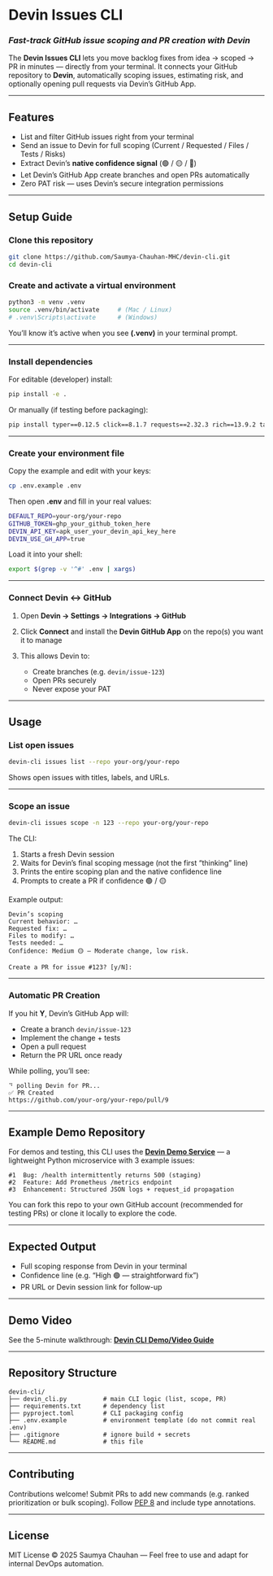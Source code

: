 # Devin Issues CLI

### *Fast-track GitHub issue scoping and PR creation with Devin*

The **Devin Issues CLI** lets you move backlog fixes from idea → scoped → PR in minutes — directly from your terminal.
It connects your GitHub repository to **Devin**, automatically scoping issues, estimating risk, and optionally opening pull requests via Devin’s GitHub App.

---

## Features

* List and filter GitHub issues right from your terminal
* Send an issue to Devin for full scoping (Current / Requested / Files / Tests / Risks)
* Extract Devin’s **native confidence signal** (🟢 / 🟡 / 🔴)
* Let Devin’s GitHub App create branches and open PRs automatically
* Zero PAT risk — uses Devin’s secure integration permissions

---

## Setup Guide

### Clone this repository

```bash
git clone https://github.com/Saumya-Chauhan-MHC/devin-cli.git
cd devin-cli
```

### Create and activate a virtual environment

```bash
python3 -m venv .venv
source .venv/bin/activate     # (Mac / Linux)
# .venv\Scripts\activate      # (Windows)
```

You’ll know it’s active when you see **(.venv)** in your terminal prompt.

---

### Install dependencies

For editable (developer) install:

```bash
pip install -e .
```

Or manually (if testing before packaging):

```bash
pip install typer==0.12.5 click==8.1.7 requests==2.32.3 rich==13.9.2 tabulate==0.9.0
```

---

### Create your environment file

Copy the example and edit with your keys:

```bash
cp .env.example .env
```

Then open **.env** and fill in your real values:

```bash
DEFAULT_REPO=your-org/your-repo
GITHUB_TOKEN=ghp_your_github_token_here
DEVIN_API_KEY=apk_user_your_devin_api_key_here
DEVIN_USE_GH_APP=true
```

Load it into your shell:

```bash
export $(grep -v '^#' .env | xargs)
```

---

### Connect Devin ↔ GitHub

1. Open **Devin → Settings → Integrations → GitHub**
2. Click **Connect** and install the **Devin GitHub App** on the repo(s) you want it to manage
3. This allows Devin to:

   * Create branches (e.g. `devin/issue-123`)
   * Open PRs securely
   * Never expose your PAT

---

## Usage

### List open issues

```bash
devin-cli issues list --repo your-org/your-repo
```

Shows open issues with titles, labels, and URLs.

---

### Scope an issue

```bash
devin-cli issues scope -n 123 --repo your-org/your-repo
```

The CLI:

1. Starts a fresh Devin session
2. Waits for Devin’s final scoping message (not the first “thinking” line)
3. Prints the entire scoping plan and the native confidence line
4. Prompts to create a PR if confidence 🟢 / 🟡

Example output:

```
Devin’s scoping
Current behavior: …  
Requested fix: …  
Files to modify: …  
Tests needed: …  
Confidence: Medium 🟡 – Moderate change, low risk.

Create a PR for issue #123? [y/N]:
```

---

### Automatic PR Creation

If you hit **Y**, Devin’s GitHub App will:

* Create a branch `devin/issue-123`
* Implement the change + tests
* Open a pull request
* Return the PR URL once ready

While polling, you’ll see:

```
⠙ polling Devin for PR...
✅ PR Created
https://github.com/your-org/your-repo/pull/9
```

---

## Example Demo Repository

For demos and testing, this CLI uses the **[Devin Demo Service](https://github.com/Saumya-Chauhan-MHC/devin-demo-service)** —
a lightweight Python microservice with 3 example issues:

```
#1  Bug: /health intermittently returns 500 (staging)
#2  Feature: Add Prometheus /metrics endpoint
#3  Enhancement: Structured JSON logs + request_id propagation
```

You can fork this repo to your own GitHub account (recommended for testing PRs) or clone it locally to explore the code.

---

## Expected Output

* Full scoping response from Devin in your terminal
* Confidence line (e.g. “High 🟢 — straightforward fix”)
* PR URL or Devin session link for follow-up

---

## Demo Video

See the 5-minute walkthrough:
[**Devin CLI Demo/Video Guide**](https://www.loom.com/share/83ca12c2be174387a53ad76f60e5d7b3?sid=b20a888e-99e7-4311-8ad1-2d2efad2f20a) 

---

## Repository Structure

```
devin-cli/
├── devin_cli.py          # main CLI logic (list, scope, PR)
├── requirements.txt      # dependency list
├── pyproject.toml        # CLI packaging config
├── .env.example          # environment template (do not commit real .env)
├── .gitignore            # ignore build + secrets
└── README.md             # this file
```

---

## Contributing

Contributions welcome!
Submit PRs to add new commands (e.g. ranked prioritization or bulk scoping).
Follow [PEP 8](https://peps.python.org/pep-0008/) and include type annotations.

---

## License

MIT License © 2025 Saumya Chauhan — Feel free to use and adapt for internal DevOps automation.
